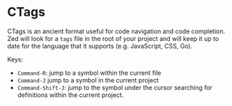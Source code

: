 CTags
=====

CTags is an ancient format useful for code navigation and code completion.
Zed will look for a `tags` file in the root of your project and will keep it
up to date for the language that it supports (e.g. JavaScript, CSS, Go).

Keys: 

* `Command-R`: jump to a symbol within the current file
* `Command-J` jump to a symbol in the current project
* `Command-Shift-J`: jump to the symbol under the cursor searching for definitions
  within the current project.